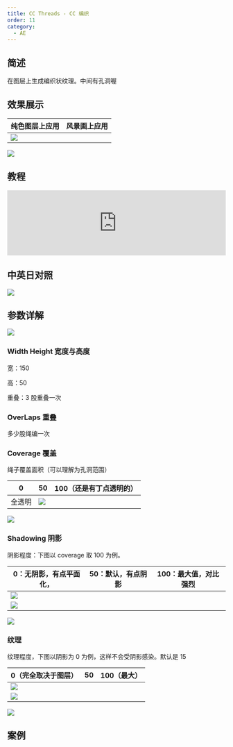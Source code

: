 ```yaml
---
title: CC Threads - CC 编织
order: 11
category:
  - AE
---
```


## 简述

在图层上生成编织状纹理。中间有孔洞喔

## 效果展示

| 纯色图层上应用                                  | 风景画上应用 |
| ----------------------------------------------- | ------------ |
| ![](https://cdn.yuelili.com/20211230122928.png) |

![](https://cdn.yuelili.com/20211230123013.png)

## 教程

<iframe src="https://player.bilibili.com/player.html?bvid=BV1e34y1X7Vj&page=127&high_quality=1" width="100%" allowfullscreen="allowfullscreen" frameborder="0"></iframe>

## 中英日对照

![](https://mir.yuelili.com/wp-content/uploads/user/AE/effects/AE-Effects-Generate-CC_Threads.png)

## 参数详解

![](https://cdn.yuelili.com/20211230133556.png)

### Width Height 宽度与高度

宽：150

高：50

重叠：3 股重叠一次

### OverLaps 重叠

多少股绳编一次

### Coverage 覆盖

绳子覆盖面积（可以理解为孔洞范围）

| 0      | 50                                              | 100（还是有丁点透明的） |
| ------ | ----------------------------------------------- | ----------------------- |
| 全透明 | ![](https://cdn.yuelili.com/20211230133819.png) |

![](https://cdn.yuelili.com/20211230133927.png)

### Shadowing 阴影

阴影程度：下图以 coverage 取 100 为例。

| 0：无阴影，有点平面化，                         | 50：默认，有点阴影 | 100：最大值，对比强烈 |
| ----------------------------------------------- | ------------------ | --------------------- |
| ![](https://cdn.yuelili.com/20211230134057.png) |
| ![](https://cdn.yuelili.com/20211230133927.png) |

![](https://cdn.yuelili.com/20211230134207.png)

### 纹理

纹理程度，下图以阴影为 0 为例，这样不会受阴影感染。默认是 15

| 0（完全取决于图层）                             | 50  | 100（最大） |
| ----------------------------------------------- | --- | ----------- |
| ![](https://cdn.yuelili.com/20211230134508.png) |
| ![](https://cdn.yuelili.com/20211230134614.png) |

![](https://cdn.yuelili.com/20211230134627.png)

## 案例
